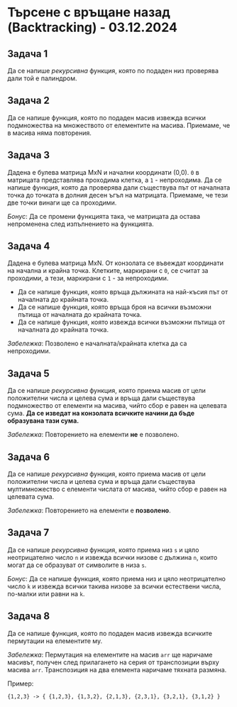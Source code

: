 # Търсене с връщане назад (Backtracking) - 03.12.2024

## Задача 1

Да се напише *рекурсивна* функция, която по подаден низ проверява дали той е палиндром.

## Задача 2

Да се напише функция, която по подаден масив извежда всички подмножества на множеството от елементите на масива. Приемаме, че в масива няма повторения.

## Задача 3

Дадена е булева матрица MxN и начални координати (0,0). `0` в матрицата представлява проходима клетка, а `1` - непроходима. Да се напише функция, която да проверява дали съществува път от началната точка до точката в долния десен ъгъл на матрицата. Приемаме, че тези две точки винаги ще са проходими.

*Бонус*: Да се промени функцията така, че матрицата да остава непроменена след изпълнението на функцията.

## Задача 4

Дадена е булева матрица MxN. От конзолата се въвеждат координати на начална и крайна точка. Клетките, маркирани с `0`, се считат за проходими, а тези, маркирани с `1` - за непроходими.

- Да се напише функция, която връща дължината на най-късия път от началната до крайната точка. 
- Да се напише функция, която връща броя на всички възможни пътища от началната до крайната точка.
- Да се напише функция, която извежда всички възможни пътища от началната до крайната точка.

*Забележка*: Позволено е началната/крайната клетка да са непроходими.

## Задача 5

Да се напише *рекурсивна* функция, която приема масив от цели положителни числа и целева сума и връща дали съществува подмножество от елементи на масива, чийто сбор е равен на целевата сума. **Да се изведат на конзолата всичките начини да бъде образувана тази сума.**

*Забележка*: Повторението на елементи **не** е позволено.

## Задача 6

Да се напише *рекурсивна* функция, която приема масив от цели положителни числа и целева сума и връща дали съществува мултимножество с елементи числата от масива, чийто сбор е равен на целевата сума.

*Забележка*: Повторението на елементи е **позволено**.

## Задача 7

Да се напише *рекурсивна* функция, която приема низ `s` и цяло неотрицателно число `n` и извежда всички низове с дължина `n`, които могат да се образуват от символите в низа `s`.

*Бонус*: Да се напише функция, която приема низ и цяло неотрицателно число `k` и извежда всички такива низове за всички естествени числа, по-малки или равни на `k`.

## Задача 8

Да се напише функция, която по подаден масив извежда всичките пермутации на елементите му.

*Забележка*: Пермутация на елементите на масив `arr` ще наричаме масивът, получен след прилагането на серия от транспозиции върху масива `arr`. Транспозиция на два елемента наричаме тяхната размяна.

Пример:

```
{1,2,3} -> { {1,2,3}, {1,3,2}, {2,1,3}, {2,3,1}, {3,2,1}, {3,1,2} }
```